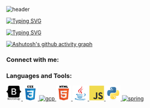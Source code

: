 
![header](https://capsule-render.vercel.app/api?type=waving&color=gradient&customColorList=0,2,3&height=130&width=1500&animation=fadeIn&section=footer)

[![Typing SVG](https://readme-typing-svg.demolab.com/?lines=Hi+there,+I'm+Sohyun.;I'm+Currently+learning+All+Things+Data.;I'm+Currently+learning+Spring.;I'm+interested+in+Web.;Thanks+for+coming+to+my+git+hub+😊&size=50&font=Lobster&center=true&color=FD785B&height=100&vCenter=true&width=1000)](https://git.io/typing-svg)

[![Typing SVG](https://readme-typing-svg.demolab.com/?lines=Nice+too+meet+you.;MachineLearning,+and+DeepLearning.;spring;Html+CSS+and+JavaScript.;thank+you.&size=35&font=Lobster&center=true&color=FD927B&height=40&vCenter=true&width=1000)](https://git.io/typing-svg)


[![Ashutosh's github activity graph](https://github-readme-activity-graph.cyclic.app/graph?username=so1454)](https://github.com/ashutosh00710/github-readme-activity-graph)





<h3 align="left">Connect with me:</h3>
<p align="left">
</p>

<h3 align="left">Languages and Tools:</h3>
<p align="left"> <a href="https://getbootstrap.com" target="_blank" rel="noreferrer"> <img src="https://raw.githubusercontent.com/devicons/devicon/master/icons/bootstrap/bootstrap-plain-wordmark.svg" alt="bootstrap" width="40" height="40"/> </a> <a href="https://www.w3schools.com/css/" target="_blank" rel="noreferrer"> <img src="https://raw.githubusercontent.com/devicons/devicon/master/icons/css3/css3-original-wordmark.svg" alt="css3" width="40" height="40"/> </a> <a href="https://cloud.google.com" target="_blank" rel="noreferrer"> <img src="https://www.vectorlogo.zone/logos/google_cloud/google_cloud-icon.svg" alt="gcp" width="40" height="40"/> </a> <a href="https://www.w3.org/html/" target="_blank" rel="noreferrer"> <img src="https://raw.githubusercontent.com/devicons/devicon/master/icons/html5/html5-original-wordmark.svg" alt="html5" width="40" height="40"/> </a> <a href="https://www.java.com" target="_blank" rel="noreferrer"> <img src="https://raw.githubusercontent.com/devicons/devicon/master/icons/java/java-original.svg" alt="java" width="40" height="40"/> </a> <a href="https://developer.mozilla.org/en-US/docs/Web/JavaScript" target="_blank" rel="noreferrer"> <img src="https://raw.githubusercontent.com/devicons/devicon/master/icons/javascript/javascript-original.svg" alt="javascript" width="40" height="40"/> </a> <a href="https://www.python.org" target="_blank" rel="noreferrer"> <img src="https://raw.githubusercontent.com/devicons/devicon/master/icons/python/python-original.svg" alt="python" width="40" height="40"/> </a> <a href="https://spring.io/" target="_blank" rel="noreferrer"> <img src="https://www.vectorlogo.zone/logos/springio/springio-icon.svg" alt="spring" width="40" height="40"/> </a> </p>


